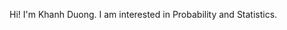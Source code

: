 Hi! I'm Khanh Duong. I am interested in Probability and Statistics.

<!-- ![Khanh's github stats](https://github-readme-stats-git-masterrstaa-rickstaa.vercel.app/api?username=duongngockhanh&show_icons=false&theme=swift) -->
